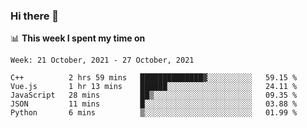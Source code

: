 ### Hi there 👋

📊 __This week I spent my time on__
<!--START_SECTION:waka-->
```text
Week: 21 October, 2021 - 27 October, 2021

C++          2 hrs 59 mins   ██████████████▓░░░░░░░░░░   59.15 % 
Vue.js       1 hr 13 mins    ██████░░░░░░░░░░░░░░░░░░░   24.11 % 
JavaScript   28 mins         ██▒░░░░░░░░░░░░░░░░░░░░░░   09.35 % 
JSON         11 mins         █░░░░░░░░░░░░░░░░░░░░░░░░   03.88 % 
Python       6 mins          ▒░░░░░░░░░░░░░░░░░░░░░░░░   01.99 % 
```
<!--END_SECTION:waka-->
<!--
**SREEHARI-M-S/SREEHARI-M-S** is a ✨ _special_ ✨ repository because its `README.md` (this file) appears on your GitHub profile.

Here are some ideas to get you started:

- 🔭 I’m currently working on ...
- 🌱 I’m currently learning ...
- 👯 I’m looking to collaborate on ...
- 🤔 I’m looking for help with ...
- 💬 Ask me about ...
- 📫 How to reach me: ...
- 😄 Pronouns: ...
- ⚡ Fun fact: ...
-->
